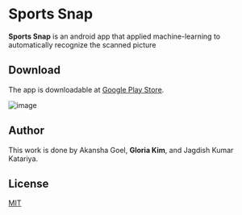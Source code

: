 # Sports Snap
**Sports Snap** is an android app that applied machine-learning to automatically recognize the scanned picture 

## Download

The app is downloadable at [Google Play Store](https://play.google.com/store/apps/details?id=com.mystudios.platerecognizer&hl=en_US).

![image](https://user-images.githubusercontent.com/68700599/89500547-83cc9100-d787-11ea-8c01-0a5aaf714e8e.png)

## Author

This work is done by Akansha Goel, **Gloria Kim**, and Jagdish Kumar Katariya.

## License
[MIT](https://choosealicense.com/licenses/mit/)
